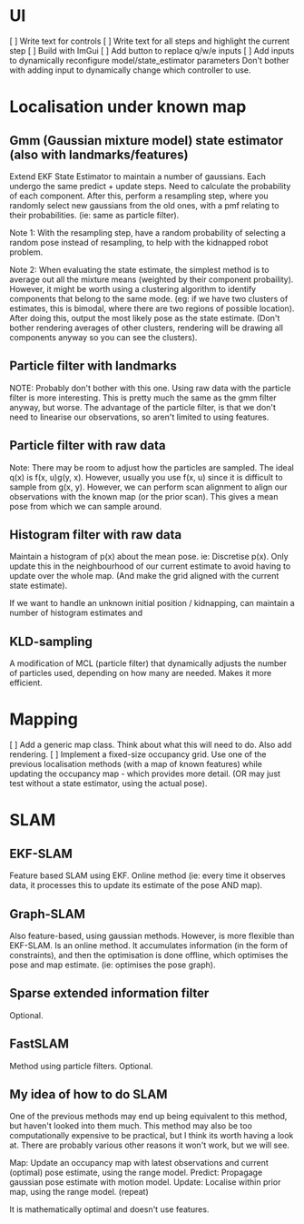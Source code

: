 
# UI

[ ] Write text for controls
[ ] Write text for all steps and highlight the current step
[ ] Build with ImGui
[ ] Add button to replace q/w/e inputs
[ ] Add inputs to dynamically reconfigure model/state_estimator parameters
Don't bother with adding input to dynamically change which controller to
use.

# Localisation under known map

## Gmm (Gaussian mixture model) state estimator (also with landmarks/features)

Extend EKF State Estimator to maintain a number of gaussians.
Each undergo the same predict + update steps.
Need to calculate the probability of each component.
After this, perform a resampling step, where you randomly select new
gaussians from the old ones, with a pmf relating to their probabilities.
(ie: same as particle filter).

Note 1: With the resampling step, have a random probability of selecting a
random pose instead of resampling, to help with the kidnapped robot problem.

Note 2: When evaluating the state estimate, the simplest method is to average
out all the mixture means (weighted by their component probaility). However,
it might be worth using a clustering algorithm to identify components that
belong to the same mode. (eg: if we have two clusters of estimates, this is
bimodal, where there are two regions of possible location). After doing this, output the most likely pose as the state estimate. (Don't bother rendering averages of other clusters, rendering will be drawing all components anyway so you can see the clusters).

## Particle filter with landmarks

NOTE: Probably don't bother with this one. Using raw data with the particle
filter is more interesting. This is pretty much the same as the gmm filter
anyway, but worse.
The advantage of the particle filter, is that we don't need to linearise our
observations, so aren't limited to using features.

## Particle filter with raw data

Note: There may be room to adjust how the particles are sampled.
The ideal q(x) is f(x, u)g(y, x).
However, usually you use f(x, u) since it is difficult to sample from
g(x, y).
However, we can perform scan alignment to align our observations with the known
map (or the prior scan). This gives a mean pose from which we can sample around.

## Histogram filter with raw data

Maintain a histogram of p(x) about the mean pose. ie: Discretise p(x).
Only update this in the neighbourhood of our current estimate to avoid having to update over the whole map. (And make the grid aligned with the current state estimate).

If we want to handle an unknown initial position / kidnapping, can maintain a number of histogram estimates and 

## KLD-sampling

A modification of MCL (particle filter) that dynamically adjusts the number of particles used, depending on how many are needed. Makes it more efficient.


# Mapping

[ ] Add a generic map class. Think about what this will need to do. Also add rendering.
[ ] Implement a fixed-size occupancy grid. Use one of the previous localisation methods (with a map of known features) while updating the occupancy map - which provides more detail. (OR may just test without a state estimator, using the actual pose).

# SLAM

## EKF-SLAM

Feature based SLAM using EKF.
Online method (ie: every time it observes data, it processes this to update its estimate of the pose AND map).

## Graph-SLAM

Also feature-based, using gaussian methods.
However, is more flexible than EKF-SLAM.
Is an online method. It accumulates information (in the form of constraints), and then the optimisation is done offline, which optimises the pose and map estimate. (ie: optimises the pose graph).

## Sparse extended information filter

Optional.

## FastSLAM

Method using particle filters.
Optional.


## My idea of how to do SLAM

One of the previous methods may end up being equivalent to this method, but haven't looked into them much.
This method may also be too computationally expensive to be practical, but I think its worth having a look at.
There are probably various other reasons it won't work, but we will see.

Map: Update an occupancy map with latest observations and current (optimal) pose estimate, using the range model.
Predict: Propagage gaussian pose estimate with motion model.
Update: Localise within prior map, using the range model.
(repeat)

It is mathematically optimal and doesn't use features.
